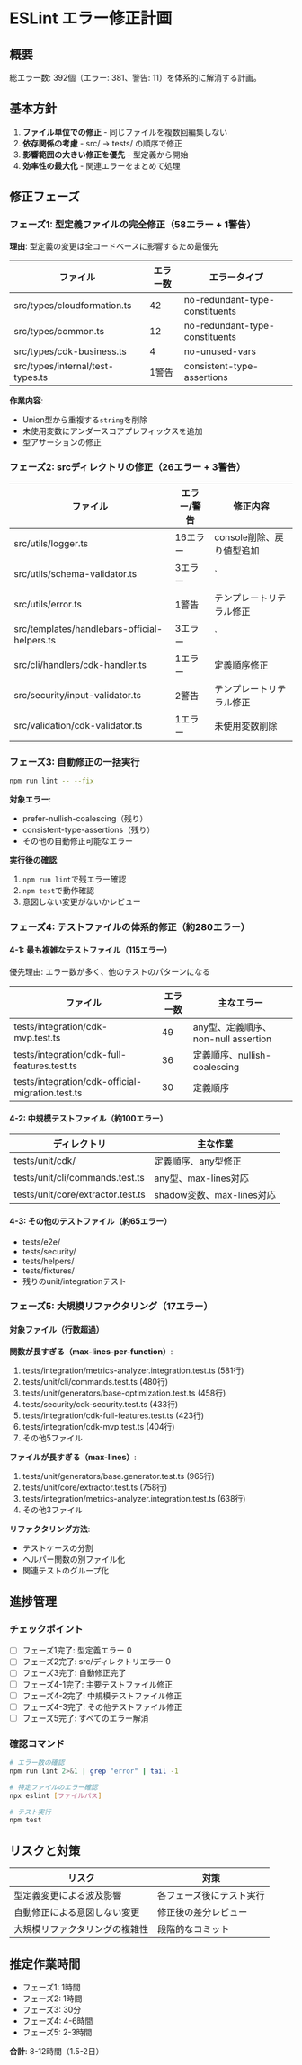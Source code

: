 # ESLint エラー修正計画

## 概要
総エラー数: 392個（エラー: 381、警告: 11）を体系的に解消する計画。

## 基本方針
1. **ファイル単位での修正** - 同じファイルを複数回編集しない
2. **依存関係の考慮** - src/ → tests/ の順序で修正
3. **影響範囲の大きい修正を優先** - 型定義から開始
4. **効率性の最大化** - 関連エラーをまとめて処理

## 修正フェーズ

### フェーズ1: 型定義ファイルの完全修正（58エラー + 1警告）
**理由**: 型定義の変更は全コードベースに影響するため最優先

| ファイル | エラー数 | エラータイプ |
|----------|----------|--------------|
| src/types/cloudformation.ts | 42 | no-redundant-type-constituents |
| src/types/common.ts | 12 | no-redundant-type-constituents |
| src/types/cdk-business.ts | 4 | no-unused-vars |
| src/types/internal/test-types.ts | 1警告 | consistent-type-assertions |

**作業内容**:
- Union型から重複する`string`を削除
- 未使用変数にアンダースコアプレフィックスを追加
- 型アサーションの修正

### フェーズ2: srcディレクトリの修正（26エラー + 3警告）

| ファイル | エラー/警告 | 修正内容 |
|----------|-------------|----------|
| src/utils/logger.ts | 16エラー | console削除、戻り値型追加 |
| src/utils/schema-validator.ts | 3エラー | `||` → `??` |
| src/utils/error.ts | 1警告 | テンプレートリテラル修正 |
| src/templates/handlebars-official-helpers.ts | 3エラー | `||` → `??`、未使用変数 |
| src/cli/handlers/cdk-handler.ts | 1エラー | 定義順序修正 |
| src/security/input-validator.ts | 2警告 | テンプレートリテラル修正 |
| src/validation/cdk-validator.ts | 1エラー | 未使用変数削除 |

### フェーズ3: 自動修正の一括実行
```bash
npm run lint -- --fix
```

**対象エラー**:
- prefer-nullish-coalescing（残り）
- consistent-type-assertions（残り）
- その他の自動修正可能なエラー

**実行後の確認**:
1. `npm run lint`で残エラー確認
2. `npm test`で動作確認
3. 意図しない変更がないかレビュー

### フェーズ4: テストファイルの体系的修正（約280エラー）

#### 4-1: 最も複雑なテストファイル（115エラー）
優先理由: エラー数が多く、他のテストのパターンになる

| ファイル | エラー数 | 主なエラー |
|----------|----------|------------|
| tests/integration/cdk-mvp.test.ts | 49 | any型、定義順序、non-null assertion |
| tests/integration/cdk-full-features.test.ts | 36 | 定義順序、nullish-coalescing |
| tests/integration/cdk-official-migration.test.ts | 30 | 定義順序 |

#### 4-2: 中規模テストファイル（約100エラー）
| ディレクトリ | 主な作業 |
|--------------|----------|
| tests/unit/cdk/ | 定義順序、any型修正 |
| tests/unit/cli/commands.test.ts | any型、max-lines対応 |
| tests/unit/core/extractor.test.ts | shadow変数、max-lines対応 |

#### 4-3: その他のテストファイル（約65エラー）
- tests/e2e/
- tests/security/
- tests/helpers/
- tests/fixtures/
- 残りのunit/integrationテスト

### フェーズ5: 大規模リファクタリング（17エラー）

#### 対象ファイル（行数超過）

**関数が長すぎる（max-lines-per-function）**:
1. tests/integration/metrics-analyzer.integration.test.ts (581行)
2. tests/unit/cli/commands.test.ts (480行)
3. tests/unit/generators/base-optimization.test.ts (458行)
4. tests/security/cdk-security.test.ts (433行)
5. tests/integration/cdk-full-features.test.ts (423行)
6. tests/integration/cdk-mvp.test.ts (404行)
7. その他5ファイル

**ファイルが長すぎる（max-lines）**:
1. tests/unit/generators/base.generator.test.ts (965行)
2. tests/unit/core/extractor.test.ts (758行)
3. tests/integration/metrics-analyzer.integration.test.ts (638行)
4. その他3ファイル

**リファクタリング方法**:
- テストケースの分割
- ヘルパー関数の別ファイル化
- 関連テストのグループ化

## 進捗管理

### チェックポイント
- [ ] フェーズ1完了: 型定義エラー 0
- [ ] フェーズ2完了: src/ディレクトリエラー 0
- [ ] フェーズ3完了: 自動修正完了
- [ ] フェーズ4-1完了: 主要テストファイル修正
- [ ] フェーズ4-2完了: 中規模テストファイル修正
- [ ] フェーズ4-3完了: その他テストファイル修正
- [ ] フェーズ5完了: すべてのエラー解消

### 確認コマンド
```bash
# エラー数の確認
npm run lint 2>&1 | grep "error" | tail -1

# 特定ファイルのエラー確認
npx eslint [ファイルパス]

# テスト実行
npm test
```

## リスクと対策

| リスク | 対策 |
|--------|------|
| 型定義変更による波及影響 | 各フェーズ後にテスト実行 |
| 自動修正による意図しない変更 | 修正後の差分レビュー |
| 大規模リファクタリングの複雑性 | 段階的なコミット |

## 推定作業時間
- フェーズ1: 1時間
- フェーズ2: 1時間
- フェーズ3: 30分
- フェーズ4: 4-6時間
- フェーズ5: 2-3時間

**合計**: 8-12時間（1.5-2日）